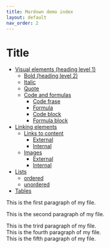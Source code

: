 ```yaml
---
title: Mardown demo index
layout: default
nav_order: 2
---
```



# Title <!-- omit in toc -->

- [Visual elements (heading level 1)](#visual-elements-heading-level-1)
  - [Bold (heading level 2)](#bold-heading-level-2)
  - [Italic](#italic)
  - [Quote](#quote)
  - [Code and formulas](#code-and-formulas)
    - [Code frase](#code-frase)
    - [Formula](#formula)
    - [Code block](#code-block)
    - [Formula block](#formula-block)
- [Linking elements](#linking-elements)
  - [Links to content](#links-to-content)
    - [External](#external)
    - [Internal](#internal)
  - [Images](#images)
    - [External](#external-1)
    - [Internal](#internal-1)
- [Lists](#lists)
  - [ordered](#ordered)
  - [unordered](#unordered)
- [Tables](#tables)


This is the first paragraph of my file.

This is the second paragraph of my file.

This is the trird paragraph of my file.  
This is the fourth paragraph of my file.  
This is the fifth paragraph of my file.


 





